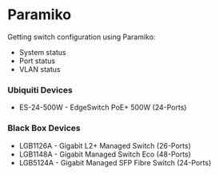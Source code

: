 # Paramiko
Getting switch configuration using Paramiko:
- System status
- Port status
- VLAN status

### Ubiquiti Devices
- ES-24-500W - EdgeSwitch PoE+ 500W (24-Ports)

### Black Box Devices
- LGB1126A - Gigabit L2+ Managed Switch (26-Ports)
- LGB1148A - Gigabit Managed Switch Eco (48-Ports)
- LGB5124A - Gigabit Managed SFP Fibre Switch (24-Ports)
